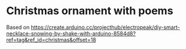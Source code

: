 
# Christmas ornament with poems

Based on https://create.arduino.cc/projecthub/electropeak/diy-smart-necklace-snowing-by-shake-with-arduino-8584d8?ref=tag&ref_id=christmas&offset=18

